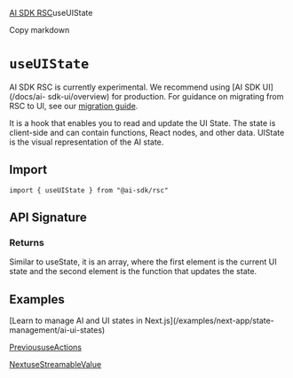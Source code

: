 [AI SDK RSC](/docs/ai-sdk-rsc)useUIState

Copy markdown

# `useUIState`

AI SDK RSC is currently experimental. We recommend using [AI SDK UI](/docs/ai-
sdk-ui/overview) for production. For guidance on migrating from RSC to UI, see
our [migration guide](/docs/ai-sdk-rsc/migrating-to-ui).

It is a hook that enables you to read and update the UI State. The state is
client-side and can contain functions, React nodes, and other data. UIState is
the visual representation of the AI state.

## Import

    
    
    import { useUIState } from "@ai-sdk/rsc"

## API Signature

### Returns

Similar to useState, it is an array, where the first element is the current UI
state and the second element is the function that updates the state.

## Examples

[Learn to manage AI and UI states in Next.js](/examples/next-app/state-
management/ai-ui-states)

[PrevioususeActions](/docs/reference/ai-sdk-rsc/use-actions)

[NextuseStreamableValue](/docs/reference/ai-sdk-rsc/use-streamable-value)

